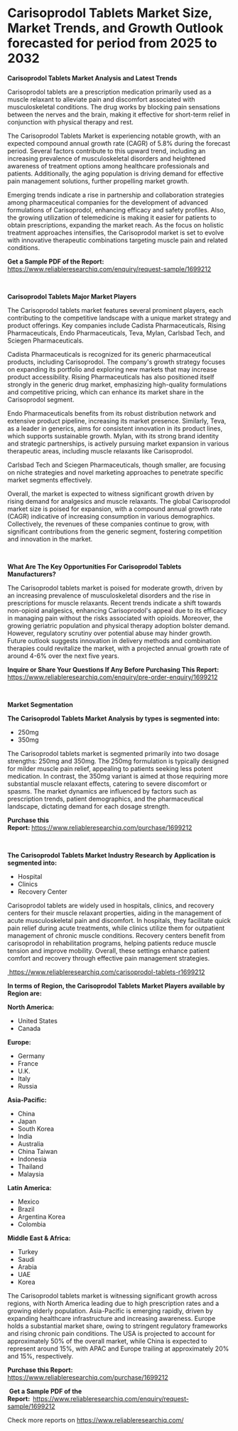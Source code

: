<p><h1>Carisoprodol Tablets Market Size, Market Trends, and Growth Outlook forecasted for period from 2025 to 2032</h1></p><p><strong>Carisoprodol Tablets Market Analysis and Latest Trends</strong></p>
<p><p>Carisoprodol tablets are a prescription medication primarily used as a muscle relaxant to alleviate pain and discomfort associated with musculoskeletal conditions. The drug works by blocking pain sensations between the nerves and the brain, making it effective for short-term relief in conjunction with physical therapy and rest. </p><p>The Carisoprodol Tablets Market is experiencing notable growth, with an expected compound annual growth rate (CAGR) of 5.8% during the forecast period. Several factors contribute to this upward trend, including an increasing prevalence of musculoskeletal disorders and heightened awareness of treatment options among healthcare professionals and patients. Additionally, the aging population is driving demand for effective pain management solutions, further propelling market growth. </p><p>Emerging trends indicate a rise in partnership and collaboration strategies among pharmaceutical companies for the development of advanced formulations of Carisoprodol, enhancing efficacy and safety profiles. Also, the growing utilization of telemedicine is making it easier for patients to obtain prescriptions, expanding the market reach. As the focus on holistic treatment approaches intensifies, the Carisoprodol market is set to evolve with innovative therapeutic combinations targeting muscle pain and related conditions.</p></p>
<p><strong>Get a Sample PDF of the Report:&nbsp;</strong> <a href="https://www.reliableresearchiq.com/enquiry/request-sample/1699212?utm_campaign=103&utm_medium=2&utm_source=Github&utm_content=ia&utm_term=09012025&utm_id=carisoprodol-tablets">https://www.reliableresearchiq.com/enquiry/request-sample/1699212</a></p>
<p>&nbsp;</p>
<p><strong>Carisoprodol Tablets Major Market Players</strong></p>
<p><p>The Carisoprodol tablets market features several prominent players, each contributing to the competitive landscape with a unique market strategy and product offerings. Key companies include Cadista Pharmaceuticals, Rising Pharmaceuticals, Endo Pharmaceuticals, Teva, Mylan, Carlsbad Tech, and Sciegen Pharmaceuticals. </p><p>Cadista Pharmaceuticals is recognized for its generic pharmaceutical products, including Carisoprodol. The company's growth strategy focuses on expanding its portfolio and exploring new markets that may increase product accessibility. Rising Pharmaceuticals has also positioned itself strongly in the generic drug market, emphasizing high-quality formulations and competitive pricing, which can enhance its market share in the Carisoprodol segment. </p><p>Endo Pharmaceuticals benefits from its robust distribution network and extensive product pipeline, increasing its market presence. Similarly, Teva, as a leader in generics, aims for consistent innovation in its product lines, which supports sustainable growth. Mylan, with its strong brand identity and strategic partnerships, is actively pursuing market expansion in various therapeutic areas, including muscle relaxants like Carisoprodol.</p><p>Carlsbad Tech and Sciegen Pharmaceuticals, though smaller, are focusing on niche strategies and novel marketing approaches to penetrate specific market segments effectively.</p><p>Overall, the market is expected to witness significant growth driven by rising demand for analgesics and muscle relaxants. The global Carisoprodol market size is poised for expansion, with a compound annual growth rate (CAGR) indicative of increasing consumption in various demographics. Collectively, the revenues of these companies continue to grow, with significant contributions from the generic segment, fostering competition and innovation in the market.</p></p>
<p>&nbsp;</p>
<p><strong>What Are The Key Opportunities For Carisoprodol Tablets Manufacturers?</strong></p>
<p><p>The Carisoprodol tablets market is poised for moderate growth, driven by an increasing prevalence of musculoskeletal disorders and the rise in prescriptions for muscle relaxants. Recent trends indicate a shift towards non-opioid analgesics, enhancing Carisoprodol's appeal due to its efficacy in managing pain without the risks associated with opioids. Moreover, the growing geriatric population and physical therapy adoption bolster demand. However, regulatory scrutiny over potential abuse may hinder growth. Future outlook suggests innovation in delivery methods and combination therapies could revitalize the market, with a projected annual growth rate of around 4-6% over the next five years.</p></p>
<p><strong>Inquire or Share Your Questions If Any Before Purchasing This Report:</strong> <a href="https://www.reliableresearchiq.com/enquiry/pre-order-enquiry/1699212?utm_campaign=103&utm_medium=2&utm_source=Github&utm_content=ia&utm_term=09012025&utm_id=carisoprodol-tablets">https://www.reliableresearchiq.com/enquiry/pre-order-enquiry/1699212</a></p>
<p>&nbsp;</p>
<p><strong>Market Segmentation</strong></p>
<p><strong>The Carisoprodol Tablets Market Analysis by types is segmented into:</strong></p>
<p><ul><li>250mg</li><li>350mg</li></ul></p>
<p><p>The Carisoprodol tablets market is segmented primarily into two dosage strengths: 250mg and 350mg. The 250mg formulation is typically designed for milder muscle pain relief, appealing to patients seeking less potent medication. In contrast, the 350mg variant is aimed at those requiring more substantial muscle relaxant effects, catering to severe discomfort or spasms. The market dynamics are influenced by factors such as prescription trends, patient demographics, and the pharmaceutical landscape, dictating demand for each dosage strength.</p></p>
<p><strong>Purchase this Report:&nbsp;</strong><a href="https://www.reliableresearchiq.com/purchase/1699212?utm_campaign=103&utm_medium=2&utm_source=Github&utm_content=ia&utm_term=09012025&utm_id=carisoprodol-tablets">https://www.reliableresearchiq.com/purchase/1699212</a></p>
<p>&nbsp;</p>
<p><strong>The Carisoprodol Tablets Market Industry Research by Application is segmented into:</strong></p>
<p><ul><li>Hospital</li><li>Clinics</li><li>Recovery Center</li></ul></p>
<p><p>Carisoprodol tablets are widely used in hospitals, clinics, and recovery centers for their muscle relaxant properties, aiding in the management of acute musculoskeletal pain and discomfort. In hospitals, they facilitate quick pain relief during acute treatments, while clinics utilize them for outpatient management of chronic muscle conditions. Recovery centers benefit from carisoprodol in rehabilitation programs, helping patients reduce muscle tension and improve mobility. Overall, these settings enhance patient comfort and recovery through effective pain management strategies.</p></p>
<p><a href="https://www.reliableresearchiq.com/carisoprodol-tablets-r1699212?utm_campaign=103&utm_medium=2&utm_source=Github&utm_content=ia&utm_term=09012025&utm_id=carisoprodol-tablets">&nbsp;https://www.reliableresearchiq.com/carisoprodol-tablets-r1699212</a></p>
<p><strong>In terms of Region, the Carisoprodol Tablets Market Players available by Region are:</strong></p>
<p>
    <p> <strong> North America: </strong>
        <ul>
            <li>United States</li>
            <li>Canada</li>
        </ul>
        </p> 
    <p> <strong> Europe: </strong>
        <ul>
            <li>Germany</li>
            <li>France</li>
            <li>U.K.</li>
            <li>Italy</li>
            <li>Russia</li>
        </ul>
        </p> 
    <p> <strong> Asia-Pacific: </strong>
        <ul>
            <li>China</li>
            <li>Japan</li>
            <li>South Korea</li>
            <li>India</li>
            <li>Australia</li>
            <li>China Taiwan</li>
            <li>Indonesia</li>
            <li>Thailand</li>
            <li>Malaysia</li>
        </ul>
        </p> 
    <p> <strong> Latin America: </strong>
        <ul>
            <li>Mexico</li>
            <li>Brazil</li>
            <li>Argentina Korea</li>
            <li>Colombia</li>
        </ul>
        </p> 
    <p> <strong> Middle East & Africa: </strong>
        <ul>
            <li>Turkey</li>
            <li>Saudi</li>
            <li>Arabia</li>
            <li>UAE</li>
            <li>Korea</li>
        </ul>
    </p>
    </p>
<p><p>The Carisoprodol tablets market is witnessing significant growth across regions, with North America leading due to high prescription rates and a growing elderly population. Asia-Pacific is emerging rapidly, driven by expanding healthcare infrastructure and increasing awareness. Europe holds a substantial market share, owing to stringent regulatory frameworks and rising chronic pain conditions. The USA is projected to account for approximately 50% of the overall market, while China is expected to represent around 15%, with APAC and Europe trailing at approximately 20% and 15%, respectively.</p></p>
<p><strong>Purchase this Report: </strong><a href="https://www.reliableresearchiq.com/purchase/1699212?utm_campaign=103&utm_medium=2&utm_source=Github&utm_content=ia&utm_term=09012025&utm_id=carisoprodol-tablets">https://www.reliableresearchiq.com/purchase/1699212</a></p>
<p>&nbsp;<strong>Get a Sample PDF of the Report:&nbsp;&nbsp;</strong><a href="https://www.reliableresearchiq.com/enquiry/request-sample/1699212?utm_campaign=103&utm_medium=2&utm_source=Github&utm_content=ia&utm_term=09012025&utm_id=carisoprodol-tablets">https://www.reliableresearchiq.com/enquiry/request-sample/1699212</a></p>
<p><strong></strong></p>
<p>Check more reports on <a href="https://www.reliableresearchiq.com/?utm_campaign=103&utm_medium=2&utm_source=Github&utm_content=ia&utm_term=09012025&utm_id=carisoprodol-tablets">https://www.reliableresearchiq.com/</a></p>